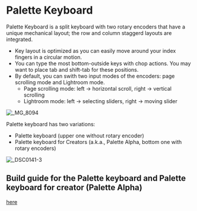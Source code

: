 # Palette Keyboard

Palette Keyboard is a split keyboard with two rotary encoders that have a unique mechanical layout; the row and column staggerd layouts are integrated.
- Key layout is optimized as you can easily move around your index fingers in a circular motion.
- You can type the most bottom-outside keys with chop actions. You may want to place tab and shift-tab for these positions.
- By default, you can swith two input modes of the encoders: page scrolling mode and Lightroom mode.
  - Page scrolling mode: left -> horizontal scroll, right -> vertical scrolling
  - Lightroom mode: left -> selecting sliders, right -> moving slider

![_MG_8094](https://user-images.githubusercontent.com/617057/76757973-0b5f3680-67cc-11ea-989d-8562ef4af6c9.jpg)

Palette keyboard has two variations:
- Palette keyboard (upper one without rotary encoder)
- Palette keyboard for Creators (a.k.a., Palette Alpha, bottom one with rotary encoders)

![_DSC0141-3](https://user-images.githubusercontent.com/617057/76695999-a8857680-66c9-11ea-9e60-786ee995818f.jpg)


## Build guide for the Palette keyboard and Palette keyboard for creator (Palette Alpha)

[here](./palette_alpha/doc/build_guide.md)
